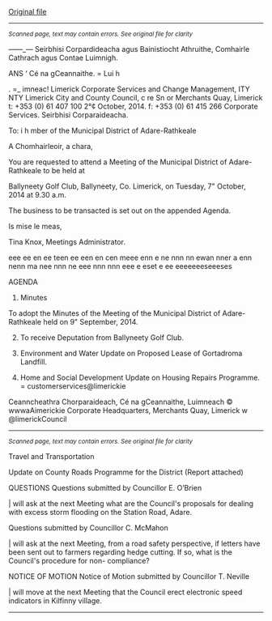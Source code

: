 [Original file](https://www.limerick.ie/sites/default/files/media/documents/2017-07/agenda_7th_october_2014.pdf)

---
*<small>Scanned page, text may contain errors. See original file for clarity</small>*  

_—_—_— Seirbhisi Corpardideacha agus Bainistiocht Athruithe,
Comhairle Cathrach agus Contae Luimnigh.

ANS ‘ Cé na gCeannaithe.
= Lui h

. =_ imneac!
Limerick Corporate Services and Change Management,
ITY NTY Limerick City and County Council,
c re Sn or Merchants Quay,
Limerick
t: +353 (0) 61 407 100
2°¢ October, 2014. f: +353 (0) 61 415 266
Corporate Services.
Seirbhisi Corparaideacha.

To: i h mber of the Municipal
District of Adare-Rathkeale

A Chomhairleoir, a chara,

You are requested to attend a Meeting of the Municipal District of Adare-Rathkeale to be held at

Ballyneety Golf Club, Ballyneety, Co. Limerick, on Tuesday, 7" October, 2014 at 9.30 a.m.

The business to be transacted is set out on the appended Agenda.

Is mise le meas,

Tina Knox,
Meetings Administrator.

eee ee en ee teen ee een en cen meee enn e ne nnn nn ewan nner a enn nenn ma nee nnn ne eee nnn nnn eee e eset e ee eeeeeeeseeeses

AGENDA

1. Minutes

To adopt the Minutes of the Meeting of the Municipal District of Adare-Rathkeale held on
9" September, 2014.

2. To receive Deputation from Ballyneety Golf Club.
3. Environment and Water
Update on Proposed Lease of Gortadroma Landfill.

4. Home and Social Development
Update on Housing Repairs Programme.
= customerservices@limerickie

Ceanncheathra Chorparaideach, Cé na gCeannaithe, Luimneach © wwwaAimerickie
Corporate Headquarters, Merchants Quay, Limerick w @limerickCouncil


---
*<small>Scanned page, text may contain errors. See original file for clarity</small>*  

Travel and Transportation

Update on County Roads Programme for the District
(Report attached)

QUESTIONS
Questions submitted by Councillor E. O’Brien

| will ask at the next Meeting what are the Council's proposals for dealing with excess
storm flooding on the Station Road, Adare.

Questions submitted by Councillor C. McMahon

| will ask at the next Meeting, from a road safety perspective, if letters have been sent out
to farmers regarding hedge cutting. If so, what is the Council's procedure for non-
compliance?

NOTICE OF MOTION
Notice of Motion submitted by Councillor T. Neville

| will move at the next Meeting that the Council erect electronic speed indicators in
Kilfinny village.


---

